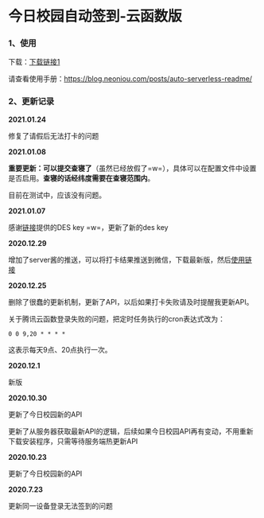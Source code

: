 # 今日校园自动签到-云函数版

### 1、使用

下载：[下载链接1](https://share.neoniou.com/serverless/)

请查看使用手册：https://blog.neoniou.com/posts/auto-serverless-readme/



### 2、更新记录

**2021.01.24**

修复了请假后无法打卡的问题

**2021.01.08**

**重要更新：可以提交查寝了**（虽然已经放假了=w=），具体可以在配置文件中设置是否启用。**查寝的话经纬度需要在查寝范围内**。

目前在测试中，应该没有问题。

**2021.01.07**

感谢[链接](https://github.com/ZimoLoveShuang/auto-sign/issues/38)提供的DES key =w=，更新了新的des key

**2020.12.29**

增加了server酱的推送，可以将打卡结果推送到微信，下载最新版，然后[使用链接](https://blog.neoniou.com/posts/auto-serverless-readme/#6%E3%80%81%E9%85%8D%E7%BD%AE-Server%E9%85%B1%E6%8E%A8%E9%80%81)

**2020.12.25**

删除了很蠢的更新机制，更新了API，以后如果打卡失败请及时提醒我更新API。

关于腾讯云函数登录失败的问题，把定时任务执行的cron表达式改为：

```
0 0 9,20 * * * *
```

这表示每天9点、20点执行一次。

**2020.12.1**

新版

**2020.10.30**

更新了今日校园新的API

更新了从服务器获取最新API的逻辑，后续如果今日校园API再有变动，不用重新下载安装程序，只需等待服务端热更新API

**2020.10.23**

更新了今日校园新的API

**2020.7.23**

更新同一设备登录无法签到的问题
